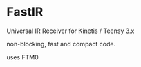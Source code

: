 # FastIR
Universal IR Receiver for Kinetis / Teensy 3.x

non-blocking, fast and compact code.

uses FTM0
